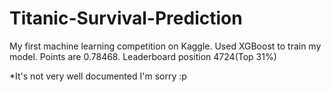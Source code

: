 # Titanic-Survival-Prediction
My first machine learning competition on Kaggle. Used XGBoost to train my model. Points are 0.78468. Leaderboard position 4724(Top 31%)

*It's not very well documented I'm sorry :p

